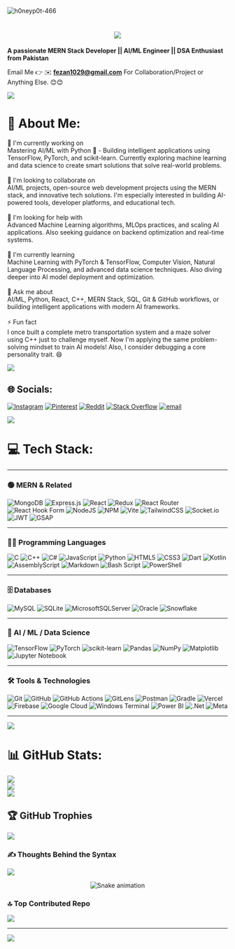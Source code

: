 <p align="left"> 
 <img src="https://komarev.com/ghpvc/?username=h0neyp0t-466&label=Profile%20views&color=0e75b6&style=flat" alt="h0neyp0t-466" /> 
</p>

<div align="center">
  <h1>
    <img src="https://readme-typing-svg.herokuapp.com/?font=Righteous&size=35&center=true&vCenter=true&width=500&height=70&duration=4000&lines=Hi+👋,+I'm+Muhammad+Fezan;+AI/ML+Engineer;+MERN+Stack+Developer;+Problem+Solver!" />
  </h1>
</div>

**A passionate MERN Stack Developer || AI/ML Engineer || DSA Enthusiast from Pakistan**

Email Me 👉 ✉️ **fezan1029@gmail.com** For Collaboration/Project or Anything Else. 😊😊



<img src="https://user-images.githubusercontent.com/73097560/115834477-dbab4500-a447-11eb-908a-139a6edaec5c.gif">

# 💫 About Me:
🔭 I'm currently working on<br>Mastering AI/ML with Python 🤖 - Building intelligent applications using TensorFlow, PyTorch, and scikit-learn. Currently exploring machine learning and data science to create smart solutions that solve real-world problems.<br><br>👯 I'm looking to collaborate on<br>AI/ML projects, open-source web development projects using the MERN stack, and innovative tech solutions. I'm especially interested in building AI-powered tools, developer platforms, and educational tech.<br><br>🤝 I'm looking for help with<br>Advanced Machine Learning algorithms, MLOps practices, and scaling AI applications. Also seeking guidance on backend optimization and real-time systems.<br><br>🌱 I'm currently learning<br>Machine Learning with PyTorch & TensorFlow, Computer Vision, Natural Language Processing, and advanced data science techniques. Also diving deeper into AI model deployment and optimization.<br><br>💬 Ask me about<br>AI/ML, Python, React, C++, MERN Stack, SQL, Git & GitHub workflows, or building intelligent applications with modern AI frameworks.<br><br>⚡ Fun fact<br>I once built a complete metro transportation system and a maze solver using C++ just to challenge myself. Now I'm applying the same problem-solving mindset to train AI models! Also, I consider debugging a core personality trait. 😄

<img src="https://user-images.githubusercontent.com/73097560/115834477-dbab4500-a447-11eb-908a-139a6edaec5c.gif">

## 🌐 Socials:
[![Instagram](https://img.shields.io/badge/Instagram-%23E4405F.svg?logo=Instagram&logoColor=white)](https://instagram.com/h0nneypot) [![Pinterest](https://img.shields.io/badge/Pinterest-%23E60023.svg?logo=Pinterest&logoColor=white)](https://pinterest.com/M.Fezan) [![Reddit](https://img.shields.io/badge/Reddit-%23FF4500.svg?logo=Reddit&logoColor=white)](https://reddit.com/user/H0NEY_P0T_) [![Stack Overflow](https://img.shields.io/badge/-Stackoverflow-FE7A16?logo=stack-overflow&logoColor=white)](https://stackoverflow.com/users/31218556) [![email](https://img.shields.io/badge/Email-D14836?logo=gmail&logoColor=white)](mailto:fezan1029@gmail.com) 

<img src="https://user-images.githubusercontent.com/73097560/115834477-dbab4500-a447-11eb-908a-139a6edaec5c.gif">

# 💻 Tech Stack:


---


### 🟢 MERN & Related

![MongoDB](https://img.shields.io/badge/MongoDB-%234ea94b.svg?style=for-the-badge\&logo=mongodb\&logoColor=white)
![Express.js](https://img.shields.io/badge/express.js-%23404d59.svg?style=for-the-badge\&logo=express\&logoColor=%2361DAFB)
![React](https://img.shields.io/badge/react-%2320232a.svg?style=for-the-badge\&logo=react\&logoColor=%2361DAFB)
![Redux](https://img.shields.io/badge/redux-%23593d88.svg?style=for-the-badge\&logo=redux\&logoColor=white)
![React Router](https://img.shields.io/badge/React_Router-CA4245?style=for-the-badge\&logo=react-router\&logoColor=white)
![React Hook Form](https://img.shields.io/badge/React%20Hook%20Form-%23EC5990.svg?style=for-the-badge\&logo=reacthookform\&logoColor=white)
![NodeJS](https://img.shields.io/badge/node.js-6DA55F?style=for-the-badge\&logo=node.js\&logoColor=white)
![NPM](https://img.shields.io/badge/NPM-%23CB3837.svg?style=for-the-badge\&logo=npm\&logoColor=white)
![Vite](https://img.shields.io/badge/vite-%23646CFF.svg?style=for-the-badge\&logo=vite\&logoColor=white)
![TailwindCSS](https://img.shields.io/badge/tailwindcss-%2338B2AC.svg?style=for-the-badge\&logo=tailwind-css\&logoColor=white)
![Socket.io](https://img.shields.io/badge/Socket.io-black?style=for-the-badge\&logo=socket.io\&badgeColor=010101)
![JWT](https://img.shields.io/badge/JWT-black?style=for-the-badge\&logo=JSON%20web%20tokens)
![GSAP](https://img.shields.io/badge/GSAP-88CE02?style=for-the-badge\&logo=greensock\&logoColor=white)

---

### 👨‍💻 Programming Languages

![C](https://img.shields.io/badge/c-%2300599C.svg?style=for-the-badge\&logo=c\&logoColor=white)
![C++](https://img.shields.io/badge/c++-%2300599C.svg?style=for-the-badge\&logo=c%2B%2B\&logoColor=white)
![C#](https://img.shields.io/badge/c%23-%23239120.svg?style=for-the-badge\&logo=csharp\&logoColor=white)
![JavaScript](https://img.shields.io/badge/javascript-%23323330.svg?style=for-the-badge\&logo=javascript\&logoColor=%23F7DF1E)
![Python](https://img.shields.io/badge/python-3670A0?style=for-the-badge\&logo=python\&logoColor=ffdd54)
![HTML5](https://img.shields.io/badge/html5-%23E34F26.svg?style=for-the-badge\&logo=html5\&logoColor=white)
![CSS3](https://img.shields.io/badge/css3-%231572B6.svg?style=for-the-badge\&logo=css3\&logoColor=white)
![Dart](https://img.shields.io/badge/dart-%230175C2.svg?style=for-the-badge\&logo=dart\&logoColor=white)
![Kotlin](https://img.shields.io/badge/kotlin-%237F52FF.svg?style=for-the-badge\&logo=kotlin\&logoColor=white)
![AssemblyScript](https://img.shields.io/badge/assembly%20script-%23000000.svg?style=for-the-badge\&logo=assemblyscript\&logoColor=white)
![Markdown](https://img.shields.io/badge/markdown-%23000000.svg?style=for-the-badge\&logo=markdown\&logoColor=white)
![Bash Script](https://img.shields.io/badge/bash_script-%23121011.svg?style=for-the-badge\&logo=gnu-bash\&logoColor=white)
![PowerShell](https://img.shields.io/badge/PowerShell-%235391FE.svg?style=for-the-badge\&logo=powershell\&logoColor=white)

---

### 🗄️ Databases

![MySQL](https://img.shields.io/badge/mysql-4479A1.svg?style=for-the-badge\&logo=mysql\&logoColor=white)
![SQLite](https://img.shields.io/badge/sqlite-%2307405e.svg?style=for-the-badge\&logo=sqlite\&logoColor=white)
![MicrosoftSQLServer](https://img.shields.io/badge/Microsoft%20SQL%20Server-CC2927?style=for-the-badge\&logo=microsoft%20sql%20server\&logoColor=white)
![Oracle](https://img.shields.io/badge/Oracle-F80000?style=for-the-badge\&logo=oracle\&logoColor=white)
![Snowflake](https://img.shields.io/badge/snowflake-%2329B5E8.svg?style=for-the-badge\&logo=snowflake\&logoColor=white)

---

### 🤖 AI / ML / Data Science

![TensorFlow](https://img.shields.io/badge/TensorFlow-%23FF6F00.svg?style=for-the-badge\&logo=TensorFlow\&logoColor=white)
![PyTorch](https://img.shields.io/badge/PyTorch-%23EE4C2C.svg?style=for-the-badge\&logo=PyTorch\&logoColor=white)
![scikit-learn](https://img.shields.io/badge/scikit--learn-%23F7931E.svg?style=for-the-badge\&logo=scikit-learn\&logoColor=white)
![Pandas](https://img.shields.io/badge/pandas-%23150458.svg?style=for-the-badge\&logo=pandas\&logoColor=white)
![NumPy](https://img.shields.io/badge/numpy-%23013243.svg?style=for-the-badge\&logo=numpy\&logoColor=white)
![Matplotlib](https://img.shields.io/badge/Matplotlib-%23ffffff.svg?style=for-the-badge\&logo=Matplotlib\&logoColor=black)
![Jupyter Notebook](https://img.shields.io/badge/jupyter-%23FA0F00.svg?style=for-the-badge\&logo=jupyter\&logoColor=white)

---

### 🛠️ Tools & Technologies

![Git](https://img.shields.io/badge/git-%23F05033.svg?style=for-the-badge\&logo=git\&logoColor=white)
![GitHub](https://img.shields.io/badge/github-%23121011.svg?style=for-the-badge\&logo=github\&logoColor=white)
![GitHub Actions](https://img.shields.io/badge/github%20actions-%232671E5.svg?style=for-the-badge\&logo=githubactions\&logoColor=white)
![GitLens](https://img.shields.io/badge/GitLens-%23000000.svg?style=for-the-badge\&logo=git\&logoColor=white)
![Postman](https://img.shields.io/badge/Postman-FF6C37?style=for-the-badge\&logo=postman\&logoColor=white)
![Gradle](https://img.shields.io/badge/Gradle-02303A.svg?style=for-the-badge\&logo=Gradle\&logoColor=white)
![Vercel](https://img.shields.io/badge/vercel-%23000000.svg?style=for-the-badge\&logo=vercel\&logoColor=white)
![Firebase](https://img.shields.io/badge/firebase-%23039BE5.svg?style=for-the-badge\&logo=firebase)
![Google Cloud](https://img.shields.io/badge/GoogleCloud-%234285F4.svg?style=for-the-badge\&logo=google-cloud\&logoColor=white)
![Windows Terminal](https://img.shields.io/badge/Windows%20Terminal-%234D4D4D.svg?style=for-the-badge\&logo=windows-terminal\&logoColor=white)
![Power BI](https://img.shields.io/badge/power_bi-F2C811?style=for-the-badge\&logo=powerbi\&logoColor=black)
![.Net](https://img.shields.io/badge/.NET-5C2D91?style=for-the-badge\&logo=.net\&logoColor=white)
![Meta](https://img.shields.io/badge/Meta-%230467DF.svg?style=for-the-badge\&logo=Meta\&logoColor=white)

---




<img src="https://user-images.githubusercontent.com/73097560/115834477-dbab4500-a447-11eb-908a-139a6edaec5c.gif">

# 📊 GitHub Stats:
![](https://github-readme-stats.vercel.app/api?username=h0neyp0t-466&show_icons=true&locale=en&theme=dark&hide_border=false&include_all_commits=true&count_private=true)<br/>
![](https://github-readme-streak-stats.herokuapp.com/?user=h0neyp0t-466&theme=dark&hide_border=false)<br/>
![](https://github-readme-stats.vercel.app/api/top-langs/?username=H0NEYP0T-466&theme=dark&hide_border=false&include_all_commits=true&count_private=true&layout=compact)

## 🏆 GitHub Trophies
![](https://github-profile-trophy.vercel.app/?username=H0NEYP0T-466&theme=radical&no-frame=false&no-bg=false&margin-w=4)

### ✍️ Thoughts Behind the Syntax
![](https://quotes-github-readme.vercel.app/api?type=horizontal&theme=radical)

<div align="center">
  <img src="https://profile-readme-generator.com/assets/snake.svg" alt="Snake animation" />
</div>

### 🔝 Top Contributed Repo
![](https://github-contributor-stats.vercel.app/api?username=H0NEYP0T-466&limit=5&theme=dark&combine_all_yearly_contributions=true)

---
[![](https://visitcount.itsvg.in/api?id=H0NEYP0T-466&icon=0&color=0)](https://visitcount.itsvg.in)

<!-- Proudly created with GPRM ( https://gprm.itsvg.in ) -->
